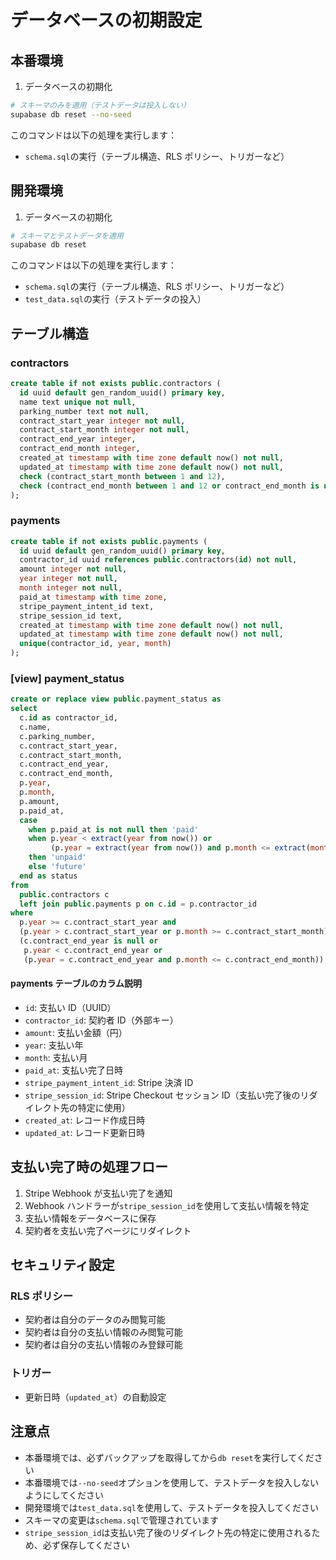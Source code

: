 # データベースの初期設定

## 本番環境

1. データベースの初期化

```bash
# スキーマのみを適用（テストデータは投入しない）
supabase db reset --no-seed
```

このコマンドは以下の処理を実行します：

- `schema.sql`の実行（テーブル構造、RLS ポリシー、トリガーなど）

## 開発環境

1. データベースの初期化

```bash
# スキーマとテストデータを適用
supabase db reset
```

このコマンドは以下の処理を実行します：

- `schema.sql`の実行（テーブル構造、RLS ポリシー、トリガーなど）
- `test_data.sql`の実行（テストデータの投入）

## テーブル構造

### contractors

```sql
create table if not exists public.contractors (
  id uuid default gen_random_uuid() primary key,
  name text unique not null,
  parking_number text not null,
  contract_start_year integer not null,
  contract_start_month integer not null,
  contract_end_year integer,
  contract_end_month integer,
  created_at timestamp with time zone default now() not null,
  updated_at timestamp with time zone default now() not null,
  check (contract_start_month between 1 and 12),
  check (contract_end_month between 1 and 12 or contract_end_month is null)
);
```

### payments

```sql
create table if not exists public.payments (
  id uuid default gen_random_uuid() primary key,
  contractor_id uuid references public.contractors(id) not null,
  amount integer not null,
  year integer not null,
  month integer not null,
  paid_at timestamp with time zone,
  stripe_payment_intent_id text,
  stripe_session_id text,
  created_at timestamp with time zone default now() not null,
  updated_at timestamp with time zone default now() not null,
  unique(contractor_id, year, month)
);
```

### [view] payment_status
```sql
create or replace view public.payment_status as
select
  c.id as contractor_id,
  c.name,
  c.parking_number,
  c.contract_start_year,
  c.contract_start_month,
  c.contract_end_year,
  c.contract_end_month,
  p.year,
  p.month,
  p.amount,
  p.paid_at,
  case
    when p.paid_at is not null then 'paid'
    when p.year < extract(year from now()) or
         (p.year = extract(year from now()) and p.month <= extract(month from now()))
    then 'unpaid'
    else 'future'
  end as status
from
  public.contractors c
  left join public.payments p on c.id = p.contractor_id
where
  p.year >= c.contract_start_year and
  (p.year > c.contract_start_year or p.month >= c.contract_start_month) and
  (c.contract_end_year is null or
   p.year < c.contract_end_year or
   (p.year = c.contract_end_year and p.month <= c.contract_end_month));
```

#### payments テーブルのカラム説明

- `id`: 支払い ID（UUID）
- `contractor_id`: 契約者 ID（外部キー）
- `amount`: 支払い金額（円）
- `year`: 支払い年
- `month`: 支払い月
- `paid_at`: 支払い完了日時
- `stripe_payment_intent_id`: Stripe 決済 ID
- `stripe_session_id`: Stripe Checkout セッション ID（支払い完了後のリダイレクト先の特定に使用）
- `created_at`: レコード作成日時
- `updated_at`: レコード更新日時

## 支払い完了時の処理フロー

1. Stripe Webhook が支払い完了を通知
2. Webhook ハンドラーが`stripe_session_id`を使用して支払い情報を特定
3. 支払い情報をデータベースに保存
4. 契約者を支払い完了ページにリダイレクト

## セキュリティ設定

### RLS ポリシー

- 契約者は自分のデータのみ閲覧可能
- 契約者は自分の支払い情報のみ閲覧可能
- 契約者は自分の支払い情報のみ登録可能

### トリガー

- 更新日時（`updated_at`）の自動設定

## 注意点

- 本番環境では、必ずバックアップを取得してから`db reset`を実行してください
- 本番環境では`--no-seed`オプションを使用して、テストデータを投入しないようにしてください
- 開発環境では`test_data.sql`を使用して、テストデータを投入してください
- スキーマの変更は`schema.sql`で管理されています
- `stripe_session_id`は支払い完了後のリダイレクト先の特定に使用されるため、必ず保存してください
